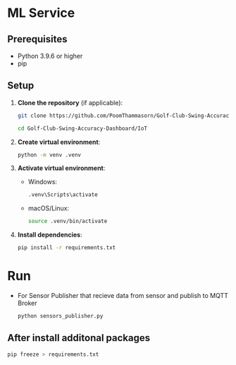 # ML Service

## Prerequisites

- Python 3.9.6 or higher
- pip

## Setup

1. **Clone the repository** (if applicable):

   ```bash
   git clone https://github.com/PoomThammasorn/Golf-Club-Swing-Accuracy-Dashboard.git

   cd Golf-Club-Swing-Accuracy-Dashboard/IoT
   ```

2. **Create virtual environment**:

   ```bash
   python -m venv .venv
   ```

3. **Activate virtual environment**:

   - Windows:
     ```cmd
     .venv\Scripts\activate
     ```
   - macOS/Linux:
     ```bash
     source .venv/bin/activate
     ```

4. **Install dependencies**:
   ```bash
   pip install -r requirements.txt
   ```

# Run

- For Sensor Publisher that recieve data from sensor and publish to MQTT Broker

  ```bash
  python sensors_publisher.py
  ```

## After install additonal packages

```bash
pip freeze > requirements.txt
```
